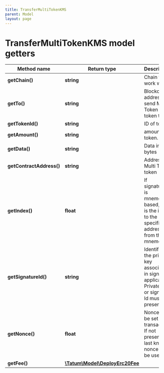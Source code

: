 ```yaml
---
title: TransferMultiTokenKMS
parent: Model
layout: page
---
```


# TransferMultiTokenKMS model getters

Method name | Return type | Description | Notes
------------ | ------------- | ------------- | -------------
**getChain()** | **string** | Chain to work with. |
**getTo()** | **string** | Blockchain address to send Multi Token token to |
**getTokenId()** | **string** | ID of token. |
**getAmount()** | **string** | amount of token. |
**getData()** | **string** | Data in bytes | [optional]
**getContractAddress()** | **string** | Address of Multi Token token |
**getIndex()** | **float** | If signatureId is mnemonic-based, this is the index to the specific address from that mnemonic. | [optional]
**getSignatureId()** | **string** | Identifier of the private key associated in signing application. Private key, or signature Id must be present. |
**getNonce()** | **float** | Nonce to be set to transaction. If not present, last known nonce will be used. | [optional]
**getFee()** | [**\Tatum\Model\DeployErc20Fee**](../DeployErc20Fee) |  | [optional]

